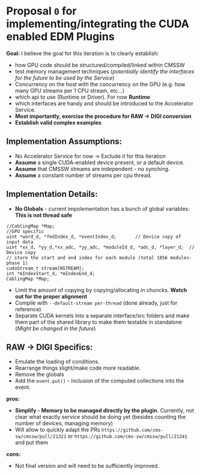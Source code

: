 # Proposal `0` for implementing/integrating the CUDA enabled EDM Plugins

__Goal:__ I believe the goal for this iteration is to clearly establish:
- how GPU code should be structured/compiled/linked within CMSSW
- test memory management techniques (*potentially identify the interfaces for the future to be used by the Service*)
- Concurrency on the host with the concurrency on the GPU (e.g. how many GPU streams per 1 CPU stream, etc...)
- which api to use (Runtime or Driver). For now __Runtime__
- which interfaces are handy and should be introduced to the Accelerator Service.
- __Most importantly, exercise the procedure for RAW -> DIGI conversion__
- __Establish valid complex examples__

## Implementation Assumptions:
- No Accelerator Service for now -> Exclude it for this iteration 
- __Assume__ a single CUDA-enabled device present, or a default device.
- __Assume__ that CMSSW streams are independent - no synching.
- __Assume__ a constant number of streams per cpu thread.

## Implementation Details:
- __No Globals__ - current impolementation has a bunch of global variables: __This is not thread safe__
```
//CablingMap *Map;
//GPU specific
uint *word_d, *fedIndex_d, *eventIndex_d;       // Device copy of input data
uint *xx_d, *yy_d,*xx_adc, *yy_adc, *moduleId_d, *adc_d, *layer_d;  // Device copy
// store the start and end index for each module (total 1856 modules-phase 1)
cudaStream_t stream[NSTREAM];
int *mIndexStart_d, *mIndexEnd_d; 
CablingMap *Map;
```
- Limit the amount of copying by copying/allocating in chuncks. __Watch out for the proper alignment__
- Compile with `--default-stream per-thread` (done already, just for reference)
- Separate CUDA kernels into a separate interface/src folders and make them part of the shared library to make them testable in standalone (*Might be changed in the future*)

## RAW -> DIGI Specifics:
- Emulate the loading of conditions.
- Rearrange things slight/make code more readable.
- Remove the globals
- Add the `event.put()` - inclusion of the computed collections into the event.

__pros:__
- __Simplify - Memory to be managed directly by the plugin__. Currently, not clear what exactly service should be doing yet (besides counting the number of devices, managing memory)
- Will allow to quickly adapt the PRs `https://github.com/cms-sw/cmssw/pull/21321` or `https://github.com/cms-sw/cmssw/pull/21341` and put them

__cons:__
- Not final version and will need to be sufficiently improved.
